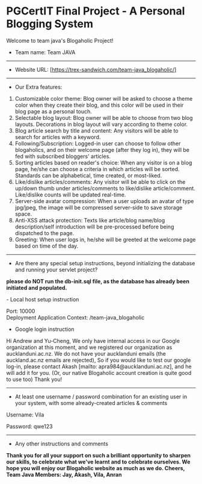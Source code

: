 # PGCertIT Final Project - A Personal Blogging System

Welcome to team java's Blogaholic Project!

- Team name: Team JAVA
___
- Website URL: [https://trex-sandwich.com/team-java_blogaholic/]
___
- Our Extra features:
1. Customizable color theme: Blog owner will be asked to choose a theme color when they create their blog, and this color will be used in their blog page as a personal touch.
2. Selectable blog layout: Blog owner will be able to choose from two blog layouts. Decorations in blog layout will vary according to theme color.
3. Blog article search by title and content: Any visitors will be able to search for articles with a keyword. 
4. Following/Subscription: Logged-in user can choose to follow other blogaholics, and on their welcome page (after they log in), they will be fed with subscribed bloggers' articles.
5. Sorting articles based on reader's choice: When any visitor is on a blog page, he/she can choose a criteria in which articles will be sorted. Standards can be alphabetical, time created, or most-liked.
6. Like/dislike articles/comments: Any visitor will be able to click on the up/down thumb under articles/comments to like/dislike article/comment. Like/dislike counts will be updated real-time.
7. Server-side avatar compression: When a user uploads an avatar of type jpg/jpeg, the image will be compressed server-side to save storage space.
8. Anti-XSS attack protection: Texts like article/blog name/blog description/self introduction will be pre-processed before being dispatched to the page.
9. Greeting: When user logs in, he/she will be greeted at the welcome page based on time of the day.
___
- Are there any special setup instructions, beyond initializing the database and running your servlet project?
<p>
<strong>please do NOT run the db-init.sql file, as the database has already been initiated and populated.</strong>
</p>
- Local host setup instruction
<p>
Port:
10000<br>
Deployment Application Context:
/team-java_blogaholic
</p>

- Google login instruction
<p>
Hi Andrew and Yu-Cheng,
We only have internal access in our Google organization at this moment, 
and we registered our organization as aucklanduni.ac.nz.
We do not have your aucklanduni emails (the auckland.ac.nz emails are rejected),
So if you would like to test our google log-in, please contact Akash [mailto: apra984@aucklanduni.ac.nz], and he will add it for you.
(Or, our native Blogaholic account creation is quite good to use too)
Thank you!
</p>

___
- At least one username / password combination for an existing user in your system, with some already-created articles & comments

<p>Username: Vila</p>
<p>Password: qwe123</p>

___
- Any other instructions and comments
<p><strong>Thank you for all your support on such a brilliant opportunity to sharpen our skills, to celebrate
what we've learnt and to celebrate ourselves. 
We hope you will enjoy our Blogaholic website as much as we do.   
Cheers,
Team Java Members: Jay, Akash, Vila, Anran</strong></p>





